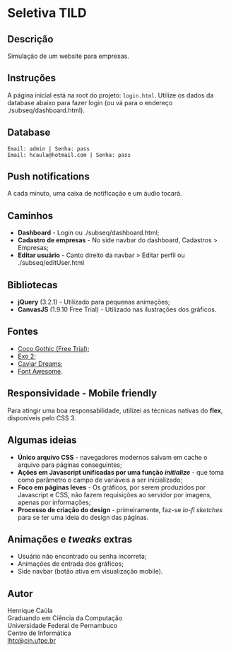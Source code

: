 # Seletiva TILD

## Descrição
Simulação de um website para empresas.

## Instruções
A página inicial está na root do projeto: ``login.html``. Utilize os dados da database abaixo
para fazer login (ou vá para o endereço ./subseq/dashboard.html).

## Database
``
Email: admin | Senha: pass
``
<br>
``
Email: hcaula@hotmail.com | Senha: pass
``

## Push notifications
A cada minuto, uma caixa de notificação e um áudio tocará.

## Caminhos
- <b>Dashboard</b> - Login ou ./subseq/dashboard.html;
- <b>Cadastro de empresas</b> - No side navbar do dashboard, Cadastros > Empresas;
- <b>Editar usuário</b> - Canto direito da navbar > Editar perfil ou ./subseq/editUser.html

## Bibliotecas
- <b>jQuery</b> (3.2.1) - Utilizado para pequenas animações;
- <b>CanvasJS</b> (1.9.10 Free Trial) - Utilizado nas ilustrações dos gráficos.

## Fontes
- <a href="http://www.dafont.com/coco-gothic.font">Coco Gothic (Free Trial)</a>;
- <a href="http://www.dafont.com/pt/exo-2.font">Exo 2</a>;
- <a href="http://www.dafont.com/pt/caviar-dreams.font">Caviar Dreams</a>;
- <a href="http://fontawesome.io/">Font Awesome</a>.

## Responsividade - Mobile friendly
Para atingir uma boa responsabilidade, utilizei as técnicas nativas do <b>flex</b>, disponíveis pelo CSS 3.

## Algumas ideias
- <b>Único arquivo CSS</b> - navegadores modernos salvam em cache o arquivo para páginas
conseguintes;
- <b>Ações em Javascript unificadas por uma função <i>initialize</i></b> - que toma como parâmetro o
campo de variáveis a ser inicializado;
- <b>Foco em páginas leves</b> - Os gráficos, por serem produzidos por Javascript e CSS, não fazem requisições
ao servidor por imagens, apenas por informações;
- <b>Processo de criação do design</b> - primeiramente, faz-se <i>lo-fi sketches</i> para se ter uma ideia
do design das páginas.

## Animações e <i>tweaks</i> extras
- Usuário não encontrado ou senha incorreta;
- Animações de entrada dos gráficos;
- Side navbar (botão ativa em visualização mobile).

## Autor
Henrique Caúla<br>
Graduando em Ciência da Computação<br>
Universidade Federal de Pernambuco<br>
Centro de Informática<br>
lhtc@cin.ufpe.br

